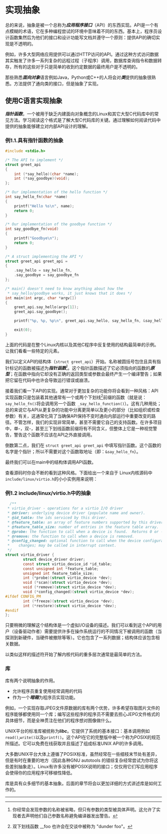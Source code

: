 # 实现抽象

总的来说，抽象是被一个总称为***应用程序接口***（API）的东西实现。API是一个有点模糊的术语，它在多种编程尝试的环境中意味着不同的东西。基本上，程序员设计函数集然后为他们的接口和设计功能写文档并遵守一个原则：提供API的确切实现是不透明的。

例如，许多大型网络应用提供可以通过HTTP访问的API。通过这种方式访问数据其实触发了许多一系列复杂的远程过程（子程序）调用，数据库查询指令和数据转存，所有的这些对于只是简单的收到约定数据的最终用户是不透明的。

那些熟悉***面向对象***语言例如Java，Python或C++的人将会对***类***提供的抽象很熟悉。方法提供了通向类的接口，但是抽象了实现。

## 使用C语言实现抽象

***指针函数***，一个被用于缺乏内建面向对象概念的Linux和其它大型C代码库中的常见方法。学习阅读这个格式是了解大型C代码库的关键。通过理解如何阅读代码中提供的抽象能够建立对内部API设计的理解。

### 例1.1.具有指针函数的抽象

```c
#include <stdio.h>

/* The API to implement */
struct greet_api
{
	int (*say_hello)(char *name);
	int (*say_goodbye)(void);
};

/* Our implementation of the hello function */
int say_hello_fn(char *name)
{
	printf("Hello %s\n", name);
	return 0;
}

/* Our implementation of the goodbye function */
int say_goodbye_fn(void)
{
	printf("Goodbye\n");
	return 0;
}

/* A struct implementing the API */
struct greet_api greet_api =
{
	.say_hello = say_hello_fn,
	.say_goodbye = say_goodbye_fn
};

/* main() doesn't need to know anything about how the
 * say_hello/goodbye works, it just knows that it does */
int main(int argc, char *argv[])
{
	greet_api.say_hello(argv[1]);
	greet_api.say_goodbye();

	printf("%p, %p, %p\n", greet_api.say_hello, say_hello_fn, &say_hello_fn);

	exit(0);
}
```

上面的代码是在整个Linux内核以及其他C程序中反复使用的结构最简单的示例。让我们看看一些特定的元素。

我们以定义API的结构体（``struct greet_api``）开始。名称被圆括号包住且具有指针标记的函数被描述为***指针函数***[^1]。这个指针函数描述了它必须指向的函数的***原型***；在函数中指向它却没有正确的返回类型或参数会最终产生一个编译警告；如果把它留在代码中也许会导致运行错误或崩溃。

接着我们看一下API的实现。通常对于更加复杂的功能你将会看到一种风格：API实现函数只是包装着其他通常有一个或两个下划线[^2]前缀的函数（就是说：``say_hello_fn()``将会调用另一个函数`` _say_hello_function()``）。这有几种用处；总的来说它与API从更复杂的功能中分离更简单以及更小的部分（比如组织或检查参数）有关，这通常化简了当确保API保持不变时通向内部运行中重要改变的路径。不管怎样，我们的实现非常简单，甚至不需要它自己的支持函数。在许多项目中，单-，双-，甚至三下划线函数前缀将有不同含义，但整体上它是一种视觉警告，警告这个函数不应该在API之外直接调用。

倒数第二点，我们在 ``struct greet_api greet_api`` 中填写指针函数。这个函数的名字是个指针；所以不需要对这个函数取地址（即：``&say_hello_fn``）。

最终我们可以在main中的结构体调用API函数。

查看源码时你会不断的看到这种风格。下面给出一个来自于 Linux内核源码中``include/linux/virtio.h``的小小实例用来说明：

### 例1.2 include/linux/virtio.h中的抽象

```c
  /**
 * virtio_driver - operations for a virtio I/O driver
 * @driver: underlying device driver (populate name and owner).
 * @id_table: the ids serviced by this driver.
 * @feature_table: an array of feature numbers supported by this driver.
 * @feature_table_size: number of entries in the feature table array.
 * @probe: the function to call when a device is found.  Returns 0 or -errno.
 * @remove: the function to call when a device is removed.
 * @config_changed: optional function to call when the device configuration
 *    changes; may be called in interrupt context.
 */
struct virtio_driver {
        struct device_driver driver;
        const struct virtio_device_id *id_table;
        const unsigned int *feature_table;
        unsigned int feature_table_size;
        int (*probe)(struct virtio_device *dev);
        void (*scan)(struct virtio_device *dev);
        void (*remove)(struct virtio_device *dev);
        void (*config_changed)(struct virtio_device *dev);
#ifdef CONFIG_PM
        int (*freeze)(struct virtio_device *dev);
        int (*restore)(struct virtio_device *dev);
#endif
};
```

只要稍微的理解这个结构体是一个虚拟I/O设备的描述。我们可以看到这个API的用户（设备驱动作者）需要提供许多在操作系统运行的不同情况下被调用的函数（当探测到新硬件，当硬件被撤除等等）。它也包含了一系列数据；结构体应该包含相关数据。

以类似这样的描述符开始了解内核代码的重多层次通常是最简单的方法。

### 库

库有两个说明抽象的作用。

* 允许程序员重复使用经常调用的代码
* 作为一个***暗箱***为程序员实现功能。

例如，一个实现存取JPEG文件原数据的库有两个优势，许多希望存取图片文件的程序能够都使用同一个库；编写这些程序的程序员不需要去担心JEPG文件格式的具体细节，而是全神贯注在他们的程序想对图像做什么。

UNIX平台的标准库被统称为***libc***。它提供了系统的基本接口：基本调用例如``read()``,``write()``以及``printf()``。这个API在它的完整版中被一个称为POSIX的规范所描述。它可以免费在线获取并且描述了组成标准UNIX API的许多调用。

大多数UNIX平台大体上遵循了POSIX标准，虽然经常在一些细枝末节处有差异，但是有时在重要的地方（因此各种GNU autotools 的错综复杂经常尝试为你将这些差别抽象走）。Linux有许多没有被POSIX说明的接口；仅仅用它们写应用程序会使得你的应用程序可移植性降低。

库是具有众多细节的基本抽象。后面的章节将会以更加详细的方式讲述库是如何工作的。





_____

[^1]: 你经常会发现参数的名称被省略，但只有参数的类型被具体声明。这允许了实现者去声明他们自己参数名称避免编译器发出警告。
[^2]: 双下划线函数 __foo 也许会在交谈中被称为 "dunder foo"。

 

